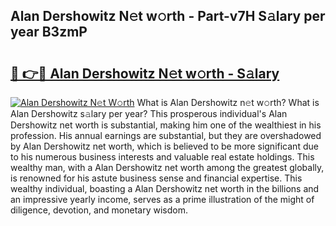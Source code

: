 ## Alan Dershowitz N𝚎t w𝚘rth - Part-v7H S𝚊lary per year B3zmP

# <h2><a href="http://gc2zy5.nevu.top/?p=Alan+Dershowitz">🔗 👉🔴 Alan Dershowitz N𝚎t w𝚘rth - S𝚊lary</a></h2>

[![Alan Dershowitz N𝚎t W𝚘rth](https://i.imgur.com/Oavwk0R.jpeg)](http://gc2zy5.nevu.top/?p=Alan+Dershowitz)
What is Alan Dershowitz n𝚎t w𝚘rth? What is Alan Dershowitz s𝚊lary per year?
This prosperous individual's Alan Dershowitz net worth is substantial, making him one of the wealthiest in his profession. His annual earnings are substantial, but they are overshadowed by Alan Dershowitz net worth, which is believed to be more significant due to his numerous business interests and valuable real estate holdings. This wealthy man, with a Alan Dershowitz net worth among the greatest globally, is renowned for his astute business sense and financial expertise. This wealthy individual, boasting a Alan Dershowitz net worth in the billions and an impressive yearly income, serves as a prime illustration of the might of diligence, devotion, and monetary wisdom.

